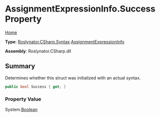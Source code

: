 # AssignmentExpressionInfo\.Success Property

[Home](../../../../../README.md)

**Type**: [Roslynator.CSharp.Syntax](../../README.md)\.[AssignmentExpressionInfo](../README.md)

**Assembly**: Roslynator\.CSharp\.dll

## Summary

Determines whether this struct was initialized with an actual syntax\.

```csharp
public bool Success { get; }
```

### Property Value

System\.[Boolean](https://docs.microsoft.com/en-us/dotnet/api/system.boolean)


